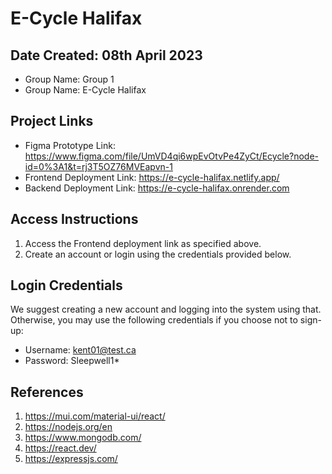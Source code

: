 # E-Cycle Halifax
## Date Created: 08th April 2023

- Group Name: Group 1
- Group Name: E-Cycle Halifax

## Project Links

- Figma Prototype Link: https://www.figma.com/file/UmVD4qi6wpEvOtvPe4ZyCt/Ecycle?node-id=0%3A1&t=rj3T5OZ76MVEapvn-1
- Frontend Deployment Link: https://e-cycle-halifax.netlify.app/
- Backend Deployment Link: https://e-cycle-halifax.onrender.com

## Access Instructions

1. Access the Frontend deployment link as specified above.
2. Create an account or login using the credentials provided below.

## Login Credentials

We suggest creating a new account and logging into the system using that.
Otherwise, you may use the following credentials if you choose not to sign-up:

- Username: kent01@test.ca
- Password: Sleepwell1*

## References

1. https://mui.com/material-ui/react/
2. https://nodejs.org/en
3. https://www.mongodb.com/
4. https://react.dev/
5. https://expressjs.com/

